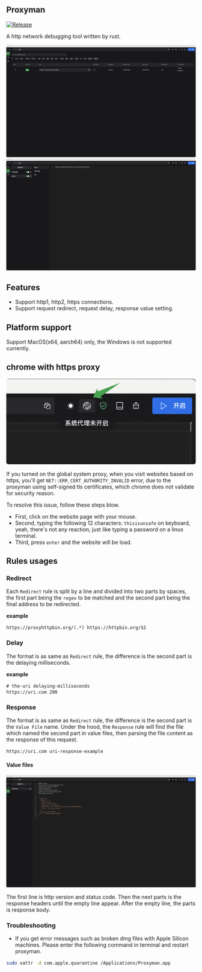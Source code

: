 ## Proxyman

[![Release](https://github.com/stickmy/proxyman/actions/workflows/release.yml/badge.svg)](https://github.com/stickmy/proxyman/actions/workflows/release.yml)

A http network debugging tool written by rust.

![connections](./screenshots/main.png)
![rules](./screenshots/rules.png)

## Features

- Support http1, http2, https connections.
- Support request redirect, request delay, response value setting.

## Platform support

Support MacOS(x64, aarch64) only, the Windows is not supported currently.

## chrome with https proxy

![](./screenshots/chrome_https_issue.png)

If you turned on the global system proxy, when you visit websites based on https, you'll get `NET::ERR_CERT_AUTHORITY_INVALID` error, due to the proxyman using self-signed tls certificates, which chrome does not validate for security reason.

To resolve this issue, follow these steps blow.

- First, click on the website page with your mouse.
- Second, typing the following 12 characters: `thisisunsafe` on keyboard, yeah, there's not any reaction, just like typing a password on a linux terminal.
- Third, press `enter` and the website will be load.

## Rules usages

### Redirect

Each `Redirect` rule is split by a line and divided into two parts by spaces, the first part being the `regex` to be matched and the second part being the final address to be redirected.

**example**

```text
https://proxyhttpbin.org/(.*) https://httpbin.org/$1
```

### Delay

The format is as same as `Redirect` rule, the difference is the second part is the delaying milliseconds.

**example**

```text
# the-uri delaying-milliseconds
https://uri.com 200
```

### Response

The format is as same as `Redirect` rule, the difference is the second part is the `Value File` name. Under the hood, the `Response` rule will find the file which named the second part in value files, then parsing the file content as the response of this request.

```text
https://uri.com uri-response-example
```

#### Value files

![rules](./screenshots/values.png)

The first line is http version and status code. Then the next parts is the response headers until the empty line appear. After the empty line, the parts is response body.

### Troubleshooting

- If you get error messages such as broken dmg files with Apple Silicon machines. Please enter the following command in terminal and restart proxyman.

```sh
sudo xattr -d com.apple.quarantine /Applications/Proxyman.app
```
